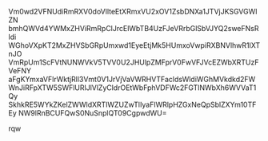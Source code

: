 Vm0wd2VFNUdiRmRXV0doVllteEtXRmxVU2xOV1ZsbDNXa1JTVjJKSGVGWlZN
bmhQWVd4YWMxZHViRmRpClJrcElWbTB4UzFJeVRrbGlSbVJYQ2sweFNsRldi
WGhoVXpKT2MxZHVSbGRpUmxwd1EyeEtjMk5HUmxoVwpiRXBNVlhwR1lXTnJO
VmRpUm1ScFVtNUNWVkV5TVV0U2JHUlpZMFprV0FwVFJVcEZWbXRTUzFVeFNY
aFgKYmxaVFlrWktjRll3Vmt0V1JrVjVaVWRHVTFacldsWldiWGhMVkdkd2FW
WnJiRFpXTW5SWFlURlJlVlZyCldrOEtWbFphVDFWc2FGTlNWbXh6WVVaT1Qy
SkhkRE5WYkZKelZWWldXRTlWZUZwTlIyaFlWRlpHZGxNeQpSblZXYm10TFEy
NW9lRnBCUFQwS0NuSnplQT09CgpwdWU=

rqw